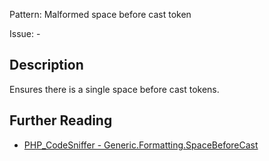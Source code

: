 Pattern: Malformed space before cast token

Issue: -

## Description

Ensures there is a single space before cast tokens.

## Further Reading

* [PHP_CodeSniffer - Generic.Formatting.SpaceBeforeCast](https://github.com/squizlabs/PHP_CodeSniffer/blob/master/src/Standards/Generic/Sniffs/Formatting/SpaceBeforeCastSniff.php)